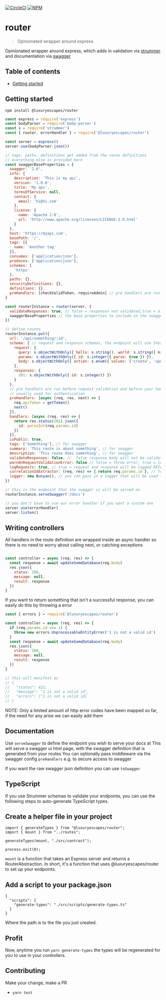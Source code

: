 [![CircleCI](https://circleci.com/gh/brandsExclusive/router/tree/master.svg?style=svg)](https://circleci.com/gh/brandsExclusive/router/tree/master)
[![NPM](http://img.shields.io/npm/v/@luxuryescapes/router.svg?style=flat-square)](https://npmjs.org/package/@luxuryescapes/router)

# router

> Opinionated wrapper around express

Opinionated wrapper around express, which adds in validation via [strummer](https://github.com/Tabcorp/strummer/) and documentation via [swagger](https://swagger.io/)

## Table of contents

- [Getting started](#getting-started)


## Getting started

```
npm install @luxuryescapes/router
```

```js
const express = require('express')
const bodyParser = require('body-parser')
const s = require('strummer')
const { router, errorHandler } = require('@luxuryescapes/router')

const server = express()
server.use(bodyParser.json())

// tags, paths, definitions get added from the route definitions
// everything else is provided here
const swaggerBaseProperties = {
  swagger: '2.0',
  info: {
    description: 'This is my api',
    version: '1.0.0',
    title: 'My api',
    termsOfService: null,
    contact: {
      email: 'hi@hi.com'
    },
    license: {
      name: 'Apache 2.0',
      url: 'http://www.apache.org/licenses/LICENSE-2.0.html'
    }
  },
  host: 'https://myapi.com',
  basePath: '/',
  tags: [{
    name: 'Another tag'
  }],
  consumes: ['application/json'],
  produces: ['application/json'],
  schemes: [
    'https'
  ],
  paths: {},
  securityDefinitions: {},
  definitions: {},
  preHandlers: [checkValidToken, requireAdmin] // pre handlers are run before your handlers, for example: you could use this to add authentication
}

const routerInstance = router(server, {
  validateResponses: true, // false = responses not validated,true = all responses matching the defined status codes in the schema will be validated and an error throw, DEFAULT: false
  swaggerBaseProperties // the base properties to include in the swagger definition
})

// define routes
routerInstance.put({
  url: '/api/something/:id',
  schema: { // request and response schemas, the endpoint will use these to validate incoming requests and outgoing responses
    request: {
      query: s.objectWithOnly({ hello: s.string(), world: s.string({ min: 2, max: 4 }) }),
      params: s.objectWithOnly({ id: s.integer({ parse: true }) }),
      body: s.objectWithOnly({ action: s.enum({ values: ['create', 'update'], verbose: true }) })
    },
    responses: {
      201: s.objectWithOnly({ id: s.integer() })
    }
  },
  // pre handlers are run before request validation and before your handlers
  // usually used for authentication
  preHandlers: [async (req, res, next) => {
    req.apiToken = getToken()
    next()
  }],
  handlers: [async (req, res) => {
    return res.status(201).json({
      id: parseInt(req.params.id)
    })
  }],
  isPublic: true,
  tags: ['Something'], // for swagger
  summary: 'This route is about something', // for swagger
  description: 'This route does something', // for swagger
  validateResponses: false, //  false response body will not be validated against schema, true = response body validated against schema DEFAULT: false
  warnOnRequestValidationError: false // false = throw error, true = log warning DEFAULT: false
  logRequests: true, // true = request and response will be logged DEFAULT: false,
  correlationIdExtractor: (req, res) => { return req.params.id }, // for use when logRequests is TRUE, this will be used to extract the correlationid from the request/response for use in the log output DEFAULT: null
  logger: new Bunyan(), // you can pass in a logger that will be used for logging output , must have methods `log`, `warn` and `error` DEFAULT: console
})

// this is the endpoint that the swagger ui will be served on
routerInstance.serveSwagger('/docs')

// you don't have to use our error handler if you want a custom one
server.use(errorHandler)
server.listen()
```

## Writing controllers

All handlers in the route definition are wrapped inside an async handler so there is no need to worry about calling next, or catching exceptions

```js

const controller = async (req, res) => {
  const response = await updateSomeDatabase(req.body)
  res.json({
    status: 200,
    message: null,
    result: response
  })
}

```

If you want to return something that isn't a successful response, you can easily do this by throwing a error

```js
const { errors } = require('@luxuryescapes/router')

const controller = async (req, res) => {
  if (req.params.id === 1) {
    throw new errors.UnprocessableEntityError('1 is not a valid id')
  }
  const response = await updateSomeDatabase(req.body)
  res.json({
    status: 200,
    message: null,
    result: response
  })
}

// this will manifest as
// {
//   "status": 422,
//   "message": "1 is not a valid id",
//   "errors": ["1 is not a valid id]
// }

```

NOTE: Only a limited amount of http error codes have been mapped so far, if the need for any arise we can easily add them

## Documentation

Use `serveSwagger` to define the endpoint you wish to serve your docs at
This will serve a swagger ui html page, with the swagger definition that is generated from your routes
You can optionally pass middleware via the swagger config `preHandlers` e.g. to secure access to swagger

If you want the raw swagger json definition you can use `toSwagger`

## TypeScript

If you use Strummer schemas to validate your endpoints, you can use the following steps to auto-generate
TypeScript types.

## Create a helper file in your project

```
import { generateTypes } from "@luxuryescapes/router";
import { mount } from "../routes";

generateTypes(mount, "./src/contract");

process.exit(0);
```

`mount` is a function that takes an Express server and returns a RouterAbstraction. In short, it's a function that uses @luxuryescapes/router to set up your endpoints.

## Add a script to your package.json

```
{
  "scripts": {
    "generate-types": "./src/scripts/generate-types.ts"
  }
}
```

Where the path is to the file you just created.

## Profit

Now, anytime you run `yarn generate-types` the types will be regenerated for you to use in your controllers. 

## Contributing

Make your change, make a PR

* `yarn test`
